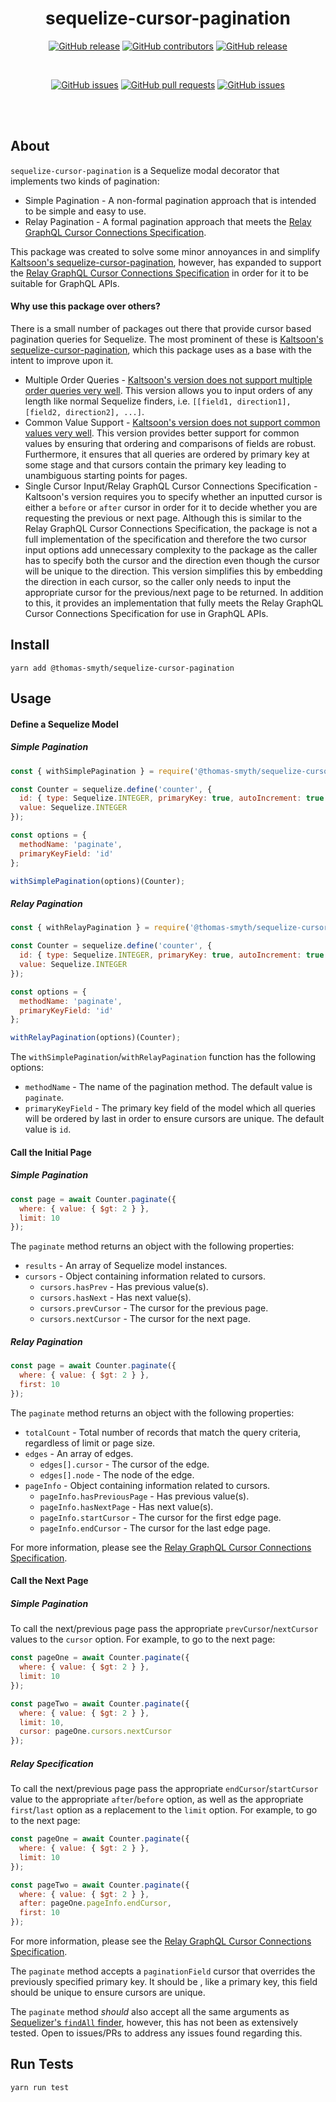 <div align="center">

# sequelize-cursor-pagination

[![GitHub release](https://img.shields.io/github/release/Thomas-Smyth/sequelize-cursor-pagination.svg?style=flat-square)](https://github.com/Thomas-Smyth/sequelize-cursor-pagination/releases)
[![GitHub contributors](https://img.shields.io/github/contributors/Thomas-Smyth/sequelize-cursor-pagination.svg?style=flat-square)](https://github.com/Thomas-Smyth/sequelize-cursor-pagination/graphs/contributors)
[![GitHub release](https://img.shields.io/github/license/Thomas-Smyth/sequelize-cursor-pagination.svg?style=flat-square)](https://github.com/Thomas-Smyth/sequelize-cursor-pagination/blob/master/LICENSE)

<br>

[![GitHub issues](https://img.shields.io/github/issues/Thomas-Smyth/sequelize-cursor-pagination.svg?style=flat-square)](https://github.com/Thomas-Smyth/sequelize-cursor-pagination/issues)
[![GitHub pull requests](https://img.shields.io/github/issues-pr-raw/Thomas-Smyth/sequelize-cursor-pagination.svg?style=flat-square)](https://github.com/Thomas-Smyth/sequelize-cursor-pagination/pulls)
[![GitHub issues](https://img.shields.io/github/stars/Thomas-Smyth/sequelize-cursor-pagination.svg?style=flat-square)](https://github.com/Thomas-Smyth/sequelize-cursor-pagination/stargazers)

<br><br>

</div>

## About

`sequelize-cursor-pagination` is a Sequelize modal decorator that implements two kinds of pagination:

- Simple Pagination - A non-formal pagination approach that is intended to be simple and easy to use.
- Relay Pagination - A formal pagination approach that meets the [Relay GraphQL Cursor Connections Specification](https://relay.dev/graphql/connections.htm).

This package was created to solve some minor annoyances in and simplify [Kaltsoon's sequelize-cursor-pagination](https://github.com/Kaltsoon/sequelize-cursor-pagination), however, has expanded to support the [Relay GraphQL Cursor Connections Specification](https://relay.dev/graphql/connections.htm) in order for it to be suitable for GraphQL APIs.

#### Why use this package over others?

There is a small number of packages out there that provide cursor based pagination queries for Sequelize. The most prominent of these is [Kaltsoon's sequelize-cursor-pagination](https://github.com/Kaltsoon/sequelize-cursor-pagination), which this package uses as a base with the intent to improve upon it.

- Multiple Order Queries - [Kaltsoon's version does not support multiple order queries very well](https://github.com/Kaltsoon/sequelize-cursor-pagination/issues/17). This version allows you to input orders of any length like normal Sequelize finders, i.e. `[[field1, direction1], [field2, direction2], ...]`.
- Common Value Support - [Kaltsoon's version does not support common values very well](https://github.com/Kaltsoon/sequelize-cursor-pagination/issues/35). This version provides better support for common values by ensuring that ordering and comparisons of fields are robust. Furthermore, it ensures that all queries are ordered by primary key at some stage and that cursors contain the primary key leading to unambiguous starting points for pages.
- Single Cursor Input/Relay GraphQL Cursor Connections Specification - Kaltsoon's version requires you to specify whether an inputted cursor is either a `before` or `after` cursor in order for it to decide whether you are requesting the previous or next page. Although this is similar to the Relay GraphQL Cursor Connections Specification, the package is not a full implementation of the specification and therefore the two cursor input options add unnecessary complexity to the package as the caller has to specify both the cursor and the direction even though the cursor will be unique to the direction. This version simplifies this by embedding the direction in each cursor, so the caller only needs to input the appropriate cursor for the previous/next page to be returned. In addition to this, it provides an implementation that fully meets the Relay GraphQL Cursor Connections Specification for use in GraphQL APIs.

## Install

```
yarn add @thomas-smyth/sequelize-cursor-pagination
```

## Usage

#### Define a Sequelize Model

##### Simple Pagination

```js
const { withSimplePagination } = require('@thomas-smyth/sequelize-cursor-pagination');

const Counter = sequelize.define('counter', {
  id: { type: Sequelize.INTEGER, primaryKey: true, autoIncrement: true },
  value: Sequelize.INTEGER
});

const options = {
  methodName: 'paginate',
  primaryKeyField: 'id'
};

withSimplePagination(options)(Counter);
```

##### Relay Pagination

```js
const { withRelayPagination } = require('@thomas-smyth/sequelize-cursor-pagination');

const Counter = sequelize.define('counter', {
  id: { type: Sequelize.INTEGER, primaryKey: true, autoIncrement: true },
  value: Sequelize.INTEGER
});

const options = {
  methodName: 'paginate',
  primaryKeyField: 'id'
};

withRelayPagination(options)(Counter);
```

The `withSimplePagination`/`withRelayPagination` function has the following options:

- `methodName` - The name of the pagination method. The default value is `paginate`.
- `primaryKeyField` - The primary key field of the model which all queries will be ordered by last in order to ensure cursors are unique. The default value is `id`.

#### Call the Initial Page

##### Simple Pagination

```js
const page = await Counter.paginate({
  where: { value: { $gt: 2 } },
  limit: 10
});
```

The `paginate` method returns an object with the following properties:

- `results` - An array of Sequelize model instances.
- `cursors` - Object containing information related to cursors.
  - `cursors.hasPrev` - Has previous value(s).
  - `cursors.hasNext` - Has next value(s).
  - `cursors.prevCursor` - The cursor for the previous page.
  - `cursors.nextCursor` - The cursor for the next page.

##### Relay Pagination

```js
const page = await Counter.paginate({
  where: { value: { $gt: 2 } },
  first: 10
});
```

The `paginate` method returns an object with the following properties:

- `totalCount` - Total number of records that match the query criteria, regardless of limit or page size.
- `edges` - An array of edges.
  - `edges[].cursor` - The cursor of the edge.
  - `edges[].node` - The node of the edge.
- `pageInfo` - Object containing information related to cursors.
  - `pageInfo.hasPreviousPage` - Has previous value(s).
  - `pageInfo.hasNextPage` - Has next value(s).
  - `pageInfo.startCursor` - The cursor for the first edge page.
  - `pageInfo.endCursor` - The cursor for the last edge page.

For more information, please see the [Relay GraphQL Cursor Connections Specification](https://relay.dev/graphql/connections.htm).

#### Call the Next Page

##### Simple Pagination

To call the next/previous page pass the appropriate `prevCursor`/`nextCursor` values to the `cursor` option. For example, to go to the next page:

```js
const pageOne = await Counter.paginate({
  where: { value: { $gt: 2 } },
  limit: 10
});

const pageTwo = await Counter.paginate({
  where: { value: { $gt: 2 } },
  limit: 10,
  cursor: pageOne.cursors.nextCursor
});
```

##### Relay Specification

To call the next/previous page pass the appropriate `endCursor`/`startCursor` value to the appropriate `after`/`before` option, as well as the appropriate `first`/`last` option as a replacement to the `limit` option. For example, to go to the next page:

```js
const pageOne = await Counter.paginate({
  where: { value: { $gt: 2 } },
  limit: 10
});

const pageTwo = await Counter.paginate({
  where: { value: { $gt: 2 } },
  after: pageOne.pageInfo.endCursor,
  first: 10
});
```

For more information, please see the [Relay GraphQL Cursor Connections Specification](https://relay.dev/graphql/connections.htm).

The `paginate` method accepts a `paginationField` cursor that overrides the previously specified primary key. It should be , like a primary key, this field should be unique to ensure cursors are unique.

The `paginate` method _should_ also accept all the same arguments as [Sequelizer's `findAll` finder](https://sequelize.org/master/manual/model-querying-finders.html#-code-findall--code-), however, this has not been as extensively tested. Open to issues/PRs to address any issues found regarding this.

## Run Tests

```
yarn run test
```
